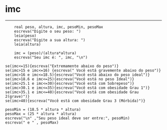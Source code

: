 # imc
----------------------------------------------------------
        real peso, altura, imc, pesoMin, pesoMax
		escreva("Digite o seu peso: ")
		leia(peso)
		escreva("Digite a sua altura: ")
		leia(altura)
		
		imc = (peso)/(altura*altura)
		escreva("Seu imc é: ", imc, "\n")
		
	se(imc<=15){escreva("Extremamente abaixo do peso")}
	se(imc>15 e imc<=16) {escreva(" Você está gravemente abaixo do peso")}
	se(imc>16 e imc<=18.5){escreva("Você está abaixo do peso ideal")}
	se(imc>18.6 e imc<=25){escreva("Você está no peso Ideal")}
	se(imc>25.1 e imc<=30){escreva("Você está com Sobrepeso")}
	se(imc>30.1 e imc<=35){escreva("Você está com obesidade Grau 1")}
	se(imc>35.1 e imc<=40){escreva("Você está com obesidade Grau 2(grave)")}
	se(imc>40){escreva("Você está com obesidade Grau 3 (Mórbida)")}

	pesoMin = (18.5 * altura * altura)
	pesoMax = (25 * altura * altura)
	escreva("\n" ,"Seu peso ideal deve ser entre:", pesoMin)
	escreva(" e " , pesoMax)	
